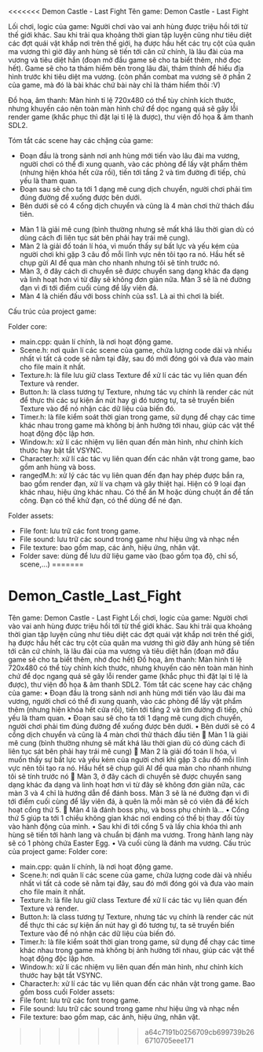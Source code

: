 <<<<<<< Demon Castle - Last Fight
Tên game: Demon Castle - Last Fight

Lối chơi, logic của game: Người chơi vào vai anh hùng được triệu hồi tới từ thế giới khác. Sau khi trải qua khoảng thời gian tập luyện cũng như tiêu diệt các đợt quái vật khắp nơi trên thế giới, hạ được hầu hết các trụ cột của quân ma vương thì giờ đây anh hùng sẽ tiến tới căn cứ chính, là lâu đài của ma vương và tiêu diệt hắn (đoạn mở đầu game sẽ cho ta biết thêm, nhớ đọc hết). Game sẽ cho ta thám hiểm bên trong lâu đài, thám thính để hiểu địa hình trước khi tiêu diệt ma vương. (còn phần combat ma vương sẽ ở phần 2 của game, mà đó là bài khác chứ bài này chỉ là thám hiểm thôi :V)

Đồ họa, âm thanh: Màn hình tỉ lệ 720x480 có thể tùy chỉnh kích thước, nhưng khuyến cáo nên toàn màn hình chứ để dọc ngang quá sẽ gây lỗi render game (khắc phục thì đặt lại tỉ lệ là được), thư viện đồ họa & âm thanh SDL2.

Tóm tắt các scene hay các chặng của game:

- Đoạn đầu là trong sảnh nơi anh hùng mới tiến vào lâu đài ma vương, người chơi có thể đi xung quanh, vào các phòng để lấy vật phẩm thêm (nhưng hiện khóa hết cửa rồi), tiến tới tầng 2 và tìm đường đi tiếp, chủ yếu là tham quan.
- Đoạn sau sẽ cho ta tới 1 dạng mê cung dịch chuyển, người chơi phải tìm đúng đường để xuống được bên dưới.
- Bên dưới sẽ có 4 cổng dịch chuyển và cũng là 4 màn chơi thử thách đầu tiên.
+ Màn 1 là giải mê cung (bình thường nhưng sẽ mất khá lâu thời gian dù có dùng cách đi liên tục sát bên phải hay trái mê cung).
+ Màn 2 là giải đố toán lí hóa, vì muốn thấy sự bất lực và yếu kém của người chơi khi gặp 3 câu đố mỗi lĩnh vực nên tôi tạo ra nó. Hầu hết sẽ chụp gửi AI để qua màn cho nhanh nhưng tôi sẽ tính trước nó.
+ Màn 3, ở đây cách di chuyển sẽ được chuyển sang dạng khác đa dạng và linh hoạt hơn vì từ đây sẽ không đơn giản nữa. Màn 3 sẽ là né đường đạn vì đi tới điểm cuối cùng để lấy viên đá.
+ Màn 4 là chiến đấu với boss chính của ss1. Là ai thì chơi là biết.

Cấu trúc của project game: 

Folder core:

+ main.cpp: quản lí chính, là nơi hoạt động game.
+ Scene.h: nơi quản lí các scene của game, chứa lượng code dài và nhiều nhất vì tất cả code sẽ nằm tại đây, sau đó mới đóng gói và đưa vào main cho file main ít nhất.
+ Texture.h: là file lưu giữ class Texture để xử lí các tác vụ liên quan đến Texture và render.
+ Button.h: là class tương tự Texture, nhưng tác vụ chính là render các nút để thực thi các sự kiện ấn nút hay gì đó tương tự, ta sẽ truyền biến Texture vào để nó nhận các dữ liệu của biến đó.
+ Timer.h: là file kiểm soát thời gian trong game, sử dụng để chạy các time khác nhau trong game mà không bị ảnh hưởng tới nhau,  giúp các vật thể hoạt động độc lập hơn.
+ Window.h: xử lí các nhiệm vụ liên quan đến màn hình, như chỉnh kích thước hay bật tắt VSYNC.
+ Character.h: xử lí các tác vụ liên quan đến các nhân vật trong game, bao gồm anh hùng và boss.
+ rangedM.h: xử lý các tác vụ liên quan đến đạn hay phép được bắn ra, bao gồm render đạn, xử lí va chạm và gây thiệt hại. Hiện có 9 loại đạn khác nhau, hiệu ứng khác nhau. Có thể ấn M hoặc dùng chuột ấn để tấn công. Đạn có thể khử đạn, có thể dùng để né đạn.

Folder assets:

+ File font: lưu trữ các font trong game.
+ File sound: lưu trữ các sound trong game như hiệu ứng và nhạc nền
+ File texture: bao gồm map, các ảnh, hiệu ứng, nhân vật.
+ Folder save: dùng để lưu dữ liệu game vào (bao gồm tọa độ, chỉ số, scene,...)
=======
# Demon_Castle_Last_Fight
Tên game: Demon Castle - Last Fight
Lối chơi, logic của game: Người chơi vào vai anh hùng được triệu hồi tới từ thế giới khác. Sau khi trải qua khoảng thời gian tập luyện cũng như tiêu diệt các đợt quái vật khắp nơi trên thế giới, hạ được hầu hết các trụ cột của quân ma vương thì giờ đây anh hùng sẽ tiến tới căn cứ chính, là lâu đài của ma vương và tiêu diệt hắn (đoạn mở đầu game sẽ cho ta biết thêm, nhớ đọc hết)
Đồ họa, âm thanh: Màn hình tỉ lệ 720x480 có thể tùy chỉnh kích thước, nhưng khuyến cáo nên toàn màn hình chứ để dọc ngang quá sẽ gây lỗi render game (khắc phục thì đặt lại tỉ lệ là được), thư viện đồ họa & âm thanh SDL2.
Tóm tắt các scene hay các chặng của game:
•	Đoạn đầu là trong sảnh nơi anh hùng mới tiến vào lâu đài ma vương, người chơi có thể đi xung quanh, vào các phòng để lấy vật phẩm thêm (nhưng hiện khóa hết cửa rồi), tiến tới tầng 2 và tìm đường đi tiếp, chủ yếu là tham quan.
•	Đoạn sau sẽ cho ta tới 1 dạng mê cung dịch chuyển, người chơi phải tìm đúng đường để xuống được bên dưới.
•	Bên dưới sẽ có 4 cổng dịch chuyển và cũng là 4 màn chơi thử thách đầu tiên
	          Màn 1 là giải mê cung (bình thường nhưng sẽ mất khá lâu thời gian dù có dùng cách đi liên tục sát bên phải hay trái mê cung)
	          Màn 2 là giải đố toán lí hóa, vì muốn thấy sự bất lực và yếu kém của người chơi khi gặp 3 câu đố mỗi lĩnh vực nên tôi tạo ra nó. Hầu hết sẽ chụp gửi AI để qua màn cho nhanh nhưng tôi sẽ tính trước nó
	          Màn 3, ở đây cách di chuyển sẽ được chuyển sang dạng khác đa dạng và linh hoạt hơn vì từ đây sẽ không đơn giản nữa, các màn 3 và 4 chỉ là hướng dẫn để đánh boss. Màn 3 sẽ là né đường đạn vì đi tới điểm cuối cùng để lấy viên đá, à quên là mỗi màn sẽ có viên đá để kích hoạt cổng thứ 5.
	          Màn 4 là đánh boss phụ, và boss phụ chính là…
•	Cổng thứ 5 giúp ta tới 1 chiều không gian khác nơi ending có thể bị thay đổi tùy vào hành động của mình.
•	Sau khi đi tới cổng 5 và lấy chìa khóa thì anh hùng sẽ tiến tới hành lang và chuẩn bị đánh ma vương. Trong hành lang này sẽ có 1 phòng chứa Easter Egg.
•	Và cuối cùng là đánh ma vương.
Cấu trúc của project game: 
Folder core:
-	main.cpp: quản lí chính, là nơi hoạt động game.
-	Scene.h: nơi quản lí các scene của game, chứa lượng code dài và nhiều nhất vì tất cả code sẽ nằm tại đây, sau đó mới đóng gói và đưa vào main cho file main ít nhất.
-	Texture.h: là file lưu giữ class Texture để xử lí các tác vụ liên quan đến Texture và render.
-	Button.h: là class tương tự Texture, nhưng tác vụ chính là render các nút để thực thi các sự kiện ấn nút hay gì đó tương tự, ta sẽ truyền biến Texture vào để nó nhận các dữ liệu của biến đó.
-	Timer.h: là file kiểm soát thời gian trong game, sử dụng để chạy các time khác nhau trong game mà không bị ảnh hưởng tới nhau,  giúp các vật thể hoạt động độc lập hơn.
-	Window.h: xử lí các nhiệm vụ liên quan đến màn hình, như chỉnh kích thước hay bật tắt VSYNC.
-	Character.h: xử lí các tác vụ liên quan đến các nhân vật trong game. Bao gồm boss cuối
Folder assets:
-	File font: lưu trữ các font trong game.
-	File sound: lưu trữ các sound trong game như hiệu ứng và nhạc nền
-	File texture: bao gồm map, các ảnh, hiệu ứng, nhân vật.

>>>>>>> a64c7191b0256709cb699739b266710705eee171
